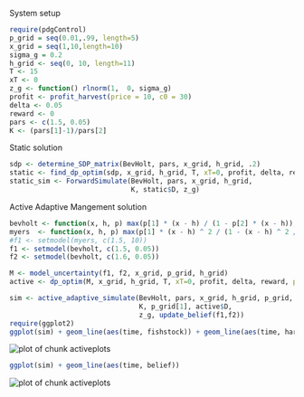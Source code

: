 




System setup 


```r
require(pdgControl)
p_grid = seq(0.01,.99, length=5) 
x_grid = seq(1,10,length=10) 
sigma_g = 0.2
h_grid <- seq(0, 10, length=11)
T <- 15
xT <- 0
z_g <- function() rlnorm(1,  0, sigma_g) 
profit <- profit_harvest(price = 10, c0 = 30) 
delta <- 0.05
reward <- 0
pars <- c(1.5, 0.05)
K <- (pars[1]-1)/pars[2]
```




Static solution


```r
sdp <- determine_SDP_matrix(BevHolt, pars, x_grid, h_grid, .2)
static <- find_dp_optim(sdp, x_grid, h_grid, T, xT=0, profit, delta, reward)
static_sim <- ForwardSimulate(BevHolt, pars, x_grid, h_grid, 
                              K, static$D, z_g)
```




Active Adaptive Mangement solution


```r
bevholt <- function(x, h, p) max(p[1] * (x - h) / (1 - p[2] * (x - h)), 0)
myers  <- function(x, h, p) max(p[1] * (x - h) ^ 2 / (1 - (x - h) ^ 2 / p[2]), 0)
#f1 <- setmodel(myers, c(1.5, 10))
f1 <- setmodel(bevholt, c(1.5, 0.05))
f2 <- setmodel(bevholt, c(1.6, 0.05))

M <- model_uncertainty(f1, f2, x_grid, p_grid, h_grid)
active <- dp_optim(M, x_grid, h_grid, T, xT=0, profit, delta, reward, p_grid=p_grid) 
```







```r
sim <- active_adaptive_simulate(BevHolt, pars, x_grid, h_grid, p_grid, 
                                K, p_grid[1], active$D,
                                z_g, update_belief(f1,f2))
require(ggplot2)
ggplot(sim) + geom_line(aes(time, fishstock)) + geom_line(aes(time, harvest), col="green") 
```

![plot of chunk activeplots](http://farm8.staticflickr.com/7259/7018620247_384719f40d_o.png) 

```r
ggplot(sim) + geom_line(aes(time, belief)) 
```

![plot of chunk activeplots](http://farm8.staticflickr.com/7082/6872513372_5b5479eca1_o.png) 




